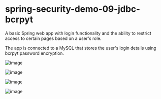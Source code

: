 # spring-security-demo-09-jdbc-bcrpyt
 A basic Spring web app with login functionality and the ability to restrict access to certain pages based on a user's role.
 
 The app is connected to a MySQL that stores the user's login details using bcrpyt password encryption.

![image](https://user-images.githubusercontent.com/19611332/215077287-3d9fce16-abe9-4c62-a2af-cc5212f6639a.png)

![image](https://user-images.githubusercontent.com/19611332/215077404-b92252f1-6206-42d9-9fd0-5990c8071594.png)

![image](https://user-images.githubusercontent.com/19611332/215077440-8f3818a8-3b97-4bd2-a1c9-37539c5c9d5d.png)

![image](https://user-images.githubusercontent.com/19611332/215077452-d85d8816-cb97-4e9d-bd59-5e2c5ec6ec23.png)

